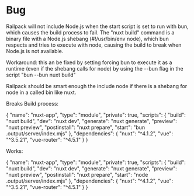 # Bug

Railpack will not include Node.js when the start script is set to run with bun, which causes the build process to fail. The "nuxt build" command is a binary file with a Node.js shebang (#!/usr/bin/env node), which bun respects and tries to execute with node, causing the build to break when Node.js is not available.

Workaround:
this an be fixed by setting forcing bun to execute it as a runtime (even if the shebang calls for node) by using the --bun flag in the script  "bun --bun nuxt build"

Railpack should be smart enough the include node if there is a shebang for node in a called bin like nuxt.

Breaks Build process:

{
  "name": "nuxt-app",
  "type": "module",
  "private": true,
  "scripts": {
    "build": "nuxt build",
    "dev": "nuxt dev",
    "generate": "nuxt generate",
    "preview": "nuxt preview",
    "postinstall": "nuxt prepare",
    "start": "bun .output/server/index.mjs" 
  },
  "dependencies": {
    "nuxt": "^4.1.2",
    "vue": "^3.5.21",
    "vue-router": "^4.5.1"
  }
}

Works:

{
  "name": "nuxt-app",
  "type": "module",
  "private": true,
  "scripts": {
    "build": "nuxt build",
    "dev": "nuxt dev",
    "generate": "nuxt generate",
    "preview": "nuxt preview",
    "postinstall": "nuxt prepare",
    "start": "node .output/server/index.mjs"
  },
  "dependencies": {
    "nuxt": "^4.1.2",
    "vue": "^3.5.21",
    "vue-router": "^4.5.1"
  }
}

